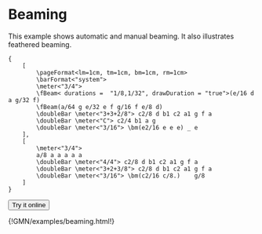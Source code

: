 
# Beaming 

This example shows automatic and manual beaming. It also illustrates feathered beaming.

~~~~~~
{
	[
		\pageFormat<lm=1cm, tm=1cm, bm=1cm, rm=1cm>
		\barFormat<"system"> 	
		\meter<"3/4"> 	
		\fBeam< durations =  "1/8,1/32", drawDuration = "true">(e/16 d a g/32 f)
		\fBeam(a/64 g e/32 e f g/16 f e/8 d)
		\doubleBar \meter<"3+3+2/8"> c2/8 d b1 c2 a1 g f a
		\doubleBar \meter<"C"> c2/4 b1 a g
		\doubleBar \meter<"3/16"> \bm(e2/16 e e e) _ e
	],
	[
		\meter<"3/4">	 
		a/8 a a a a a
		\doubleBar \meter<"4/4"> c2/8 d b1 c2 a1 g f a
		\doubleBar \meter<"3+2+3/8"> c2/8 d b1 c2 a1 g f a
		\doubleBar \meter<"3/16"> \bm(c2/16 c/8.)	 g/8
	]
}
~~~~~~


<a href="https://guidoeditor.grame.fr/?src=https://raw.githubusercontent.com/grame-cncm/guidodoc/master/examples/mkdocs/examples/beaming.gmn" target=_blank><button class="try_it"> Try it online </button></a>

{!GMN/examples/beaming.html!}

